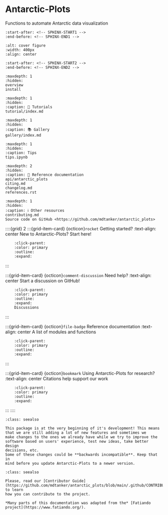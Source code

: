 # Antarctic-Plots

Functions to automate Antarctic data visualization

```{include} ../README.md
:start-after: <!-- SPHINX-START1 -->
:end-before: <!-- SPHINX-END1 -->
```

```{image} cover_fig.png
:alt: cover figure
:width: 400px
:align: center
```

```{include} ../README.md
:start-after: <!-- SPHINX-START2 -->
:end-before: <!-- SPHINX-END2 -->
```


```{toctree}
:maxdepth: 1
:hidden:
overview
install
```

```{toctree}
:maxdepth: 1
:hidden:
:caption: 🚶 Tutorials
tutorial/index.md
```

```{toctree}
:maxdepth: 1
:hidden:
:caption: 📚 Gallery
gallery/index.md
```

```{toctree}
:maxdepth: 1
:hidden:
:caption: Tips
tips.ipynb
```

```{toctree}
:maxdepth: 2
:hidden:
:caption: 📖 Reference documentation
api/antarctic_plots
citing.md
changelog.md
references.rst
```

```{toctree}
:maxdepth: 1
:hidden:
:caption: ℹ️ Other resources
contributing.md
Source code on GitHub <https://github.com/mdtanker/antarctic_plots>
```


::::{grid} 2
:::{grid-item-card} {octicon}`rocket` Getting started?
:text-align: center
New to Antarctic-Plots? Start here!
```{button-ref} overview
    :click-parent:
    :color: primary
    :outline:
    :expand:
```
:::

:::{grid-item-card} {octicon}`comment-discussion` Need help?
:text-align: center
Start a discussion on GitHub!
```{button-link} https://github.com/mdtanker/antarctic_plots/discussions
    :click-parent:
    :color: primary
    :outline:
    :expand:
    Discussions
```
:::

:::{grid-item-card} {octicon}`file-badge` Reference documentation
:text-align: center
A list of modules and functions
```{button-ref} api/antarctic_plots
    :click-parent:
    :color: primary
    :outline:
    :expand:
```
:::

:::{grid-item-card} {octicon}`bookmark` Using Antarctic-Plots for research?
:text-align: center
Citations help support our work
```{button-ref} citing
    :click-parent:
    :color: primary
    :outline:
    :expand:
```
:::
::::


```{admonition} Early-stages of development
:class: seealso

This package is at the very beginning of it's development! This means that we are still adding a lot of new features and sometimes we
make changes to the ones we already have while we try to improve the
software based on users' experience, test new ideas, take better design
decisions, etc.
Some of these changes could be **backwards incompatible**. Keep that in
mind before you update Antarctic-Plots to a newer version.
```

```{admonition} How to contribute
:class: seealso

Please, read our [Contributor Guide](https://github.com/mdtanker/antarctic_plots/blob/main/.github/CONTRIBUTING.md) to learn
how you can contribute to the project.
```

```{note}
*Many parts of this documentation was adapted from the* [Fatiando project](https://www.fatiando.org/).
```
